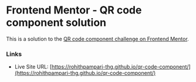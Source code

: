 # Frontend Mentor - QR code component solution

This is a solution to the [QR code component challenge on Frontend Mentor](https://www.frontendmentor.io/challenges/blog-preview-card-ckPaj01IcS). 


### Links

- Live Site URL: [https://rohithpampari-thg.github.io/qr-code-component/](https://rohithpampari-thg.github.io/qr-code-component/)